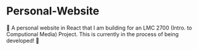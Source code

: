 # Personal-Website

:construction: A personal website in React that I am building for an LMC 2700 (Intro. to Computional Media) Project. This is currently in the process of being developed! :construction:
